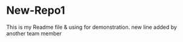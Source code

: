 # New-Repo1
This is my Readme file & using for demonstration.
new line added by another team member

